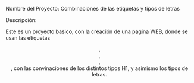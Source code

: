 Nombre del Proyecto: Combinaciones de las etiquetas y tipos de letras

Descripción:

Este es un proyecto basico, con la creación de una pagina WEB, 
donde se usan las etiquetas <header>, <main>, <nav>, <footer>, 
con las convinaciones de los distintos tipos H1, y asimismo los tipos de letras.
